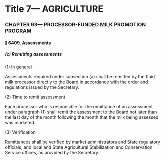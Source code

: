 
# Title 7— AGRICULTURE
### CHAPTER 93— PROCESSOR-FUNDED MILK PROMOTION PROGRAM
#### § 6409. Assessments
##### (c) Remitting assessments

(1) In general

Assessments required under subsection (a) shall be remitted by the fluid milk processor directly to the Board in accordance with the order and regulations issued by the Secretary.

(2) Time to remit assessment

Each processor who is responsible for the remittance of an assessment under paragraph (1) shall remit the assessment to the Board not later than the last day of the month following the month that the milk being assessed was marketed.

(3) Verification

Remittances shall be verified by market administrators and State regulatory officials, and local and State Agricultural Stabilization and Conservation Service offices, as provided by the Secretary.
